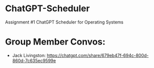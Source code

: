 # ChatGPT-Scheduler
Assignment #1 ChatGPT Scheduler for Operating Systems


# Group Member Convos:
- Jack Livingston: https://chatgpt.com/share/679eb47f-694c-800d-860d-7c635ec9599e

